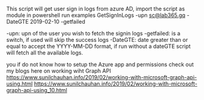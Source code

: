 This script will get user sign in logs from azure AD, import the script as module in powershell
run examples
GetSignInLogs -upn sc@lab365.gq -DateGTE 2019-02-10 -getfailed

-upn: upn of the user you wish to fetch the signin logs
-getfailed: is a switch, if used will skip the success logs
-DateGTE: date greater than or equal to accept the YYYY-MM-DD format, if run without a dateGTE script will fetch all the available logs.

you if do not know how to setup the Azure app and permissions check out my blogs here on working wiht Graph API
https://www.sunilchauhan.info/2019/02/working-with-microsoft-graph-api-using.html
https://www.sunilchauhan.info/2019/02/working-with-microsoft-graph-api-using_10.html
